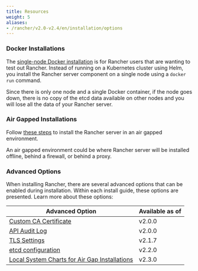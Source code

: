 ```yaml
---
title: Resources
weight: 5
aliases:
- /rancher/v2.0-v2.4/en/installation/options
---
```


### Docker Installations

The [single-node Docker installation](rancher-on-a-single-node-with-docker.md) is for Rancher users that are wanting to test out Rancher. Instead of running on a Kubernetes cluster using Helm, you install the Rancher server component on a single node using a `docker run` command.

Since there is only one node and a single Docker container, if the node goes down, there is no copy of the etcd data available on other nodes and you will lose all the data of your Rancher server.

### Air Gapped Installations

Follow [these steps](air-gapped-helm-cli-install.md) to install the Rancher server in an air gapped environment.

An air gapped environment could be where Rancher server will be installed offline, behind a firewall, or behind a proxy.

### Advanced Options

When installing Rancher, there are several advanced options that can be enabled during installation. Within each install guide, these options are presented. Learn more about these options:

| Advanced Option                                                                                                         | Available as of |
| ----------------------------------------------------------------------------------------------------------------------- | --------------- |
| [Custom CA Certificate](../getting-started/installation-and-upgrade/resources/custom-ca-root-certificates.md)                 | v2.0.0          |
| [API Audit Log](../getting-started/installation-and-upgrade/advanced-options/advanced-use-cases/enable-api-audit-log.md)                                      | v2.0.0          |
| [TLS Settings](../reference-guides/installation-references/tls-settings.md)                                        | v2.1.7          |
| [etcd configuration](../getting-started/installation-and-upgrade/advanced-options/advanced-use-cases/tune-etcd-for-large-installs.md)                                          | v2.2.0          |
| [Local System Charts for Air Gap Installations](../getting-started/installation-and-upgrade/resources/local-system-charts.md) | v2.3.0          |
